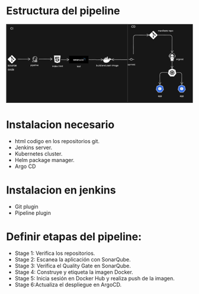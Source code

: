 # Estructura del pipeline 
![Diagrama](https://github.com/Andherson333333/CI-CD/blob/main/Jenkins/html%2Bmaven%2Bsonarqube%2Bdocker%2Bhelm%2Bargocd/imagenes/html.JPG)

#  **Instalacion necesario**
   -  html codigo en los repositorios git.
   -  Jenkins server.
   -  Kubernetes cluster.
   -  Helm package manager.
   -  Argo CD

#  **Instalacion en jenkins**
   -  Git plugin
   -  Pipeline plugin
   
# **Definir etapas del pipeline:**
   - Stage 1: Verifica los repositorios.
   - Stage 2: Escanea la aplicación con SonarQube.
   - Stage 3: Verifica el Quality Gate en SonarQube.
   - Stage 4: Construye y etiqueta la imagen Docker.
   - Stage 5: Inicia sesión en Docker Hub y realiza push de la imagen.
   - Stage 6:Actualiza el despliegue en ArgoCD.
